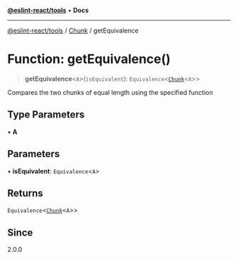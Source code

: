 [**@eslint-react/tools**](../../../README.md) • **Docs**

***

[@eslint-react/tools](../../../README.md) / [Chunk](../README.md) / getEquivalence

# Function: getEquivalence()

> **getEquivalence**\<`A`\>(`isEquivalent`): `Equivalence`\<[`Chunk`](../interfaces/Chunk.md)\<`A`\>\>

Compares the two chunks of equal length using the specified function

## Type Parameters

• **A**

## Parameters

• **isEquivalent**: `Equivalence`\<`A`\>

## Returns

`Equivalence`\<[`Chunk`](../interfaces/Chunk.md)\<`A`\>\>

## Since

2.0.0
